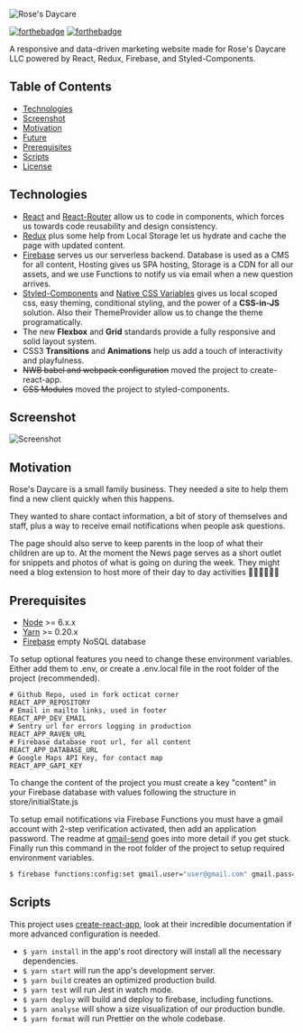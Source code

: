 ![Rose's Daycare](/public/logo.png?raw=true)

[![forthebadge](http://forthebadge.com/images/badges/made-with-crayons.svg)](http://forthebadge.com)
[![forthebadge](http://forthebadge.com/images/badges/built-with-love.svg)](http://forthebadge.com)

A responsive and data-driven marketing website made for Rose's Daycare LLC powered by React, Redux, Firebase, and Styled-Components.

## Table of Contents
- [Technologies](#technologies)
- [Screenshot](#screenshot)
- [Motivation](#motivation)
- [Future](#future)
- [Prerequisites](#prerequisites)
- [Scripts](#scripts)
- [License](#license)

## Technologies
<div id='technologies'/>

* [React] and [React-Router] allow us to code in components, which forces us towards code reusability and design consistency.
* [Redux] plus some help from Local Storage let us hydrate and cache the page with updated content.
* [Firebase] serves us our serverless backend. Database is used as a CMS for all content, Hosting gives us SPA hosting, Storage is a CDN for all our assets, and we use Functions to notify us via email when a new question arrives.
* [Styled-Components] and [Native CSS Variables] gives us local scoped css, easy theming, conditional styling, and the power of a **CSS-in-JS** solution. Also their ThemeProvider allow us to change the theme programatically.
* The new **Flexbox** and **Grid** standards provide a fully responsive and solid layout system.
* CSS3 **Transitions** and **Animations** help us add a touch of interactivity and playfulness.
* ~~NWB babel and webpack configuration~~ moved the project to create-react-app.
* ~~CSS Modules~~ moved the project to styled-components.

## Screenshot
<div id='screenshot'/>

![Screenshot](/public/screenshot.png?raw=true)


## Motivation
<div id='motivation'/>

Rose's Daycare is a small family business. They needed a site to help them find a new client quickly when this happens.

They wanted to share contact information, a bit of story of themselves and staff, plus a way to receive email notifications when people ask questions.

The page should also serve to keep parents in the loop of what their children are up to. At the moment the News page serves as a short outlet for snippets and photos of what is going on during the week. They might need a blog extension to host more of their day to day activities :steam_locomotive::train::train::train::train::train:

## Prerequisites
<div id='prerequisites'/>

* [Node] >= 6.x.x
* [Yarn] >= 0.20.x
* [Firebase] empty NoSQL database

To setup optional features you need to change these environment variables. Either add them to .env, or create a .env.local file in the root folder of the project (recommended).
```
# Github Repo, used in fork octicat corner
REACT_APP_REPOSITORY
# Email in mailto links, used in footer
REACT_APP_DEV_EMAIL
# Sentry url for errors logging in production
REACT_APP_RAVEN_URL
# Firebase database root url, for all content
REACT_APP_DATABASE_URL
# Google Maps API Key, for contact map
REACT_APP_GAPI_KEY
```

To change the content of the project you must create a key "content" in your Firebase database with values following the structure in store/initialState.js

To setup email notifications via Firebase Functions you must have a gmail account with 2-step verification activated, then add an application password. The readme at [gmail-send] goes into more detail if you get stuck. Finally run this command in the root folder of the project to setup required environment variables.
```bash
$ firebase functions:config:set gmail.user="user@gmail.com" gmail.pass="password"
```

## Scripts
<div id='scripts'/>

This project uses [create-react-app], look at their incredible documentation if more advanced configuration is needed.
* `$ yarn install` in the app's root directory will install all the necessary dependencies.
* `$ yarn start` will run the app's development server.
* `$ yarn build` creates an optimized production build.
* `$ yarn test` will run Jest in watch mode.
* `$ yarn deploy` will build and deploy to firebase, including functions.
* `$ yarn analyse` will show a size visualization of our production bundle.
* `$ yarn format` will run Prettier on the whole codebase.

[react-modal-dialog]: https://github.com/qimingweng/react-modal-dialog
[gmail-send]: https://github.com/alykoshin/gmail-send
[react]: https://github.com/facebook/react
[redux]: https://github.com/reactjs/redux
[zapier]: https://zapier.com/
[create-react-app]: https://github.com/facebookincubator/create-react-app
[react-router]: https://github.com/ReactTraining/react-router
[nwb]: https://github.com/insin/nwb
[firebase]: https://firebase.google.com/docs/reference/rest/database/
[styled-components]: https://github.com/styled-components/styled-components/
[Native CSS Variables]: https://developer.mozilla.org/en-US/docs/Web/CSS/Using_CSS_variables
[node]: http://nodejs.org/
[yarn]: http://yarnpkg.com/
